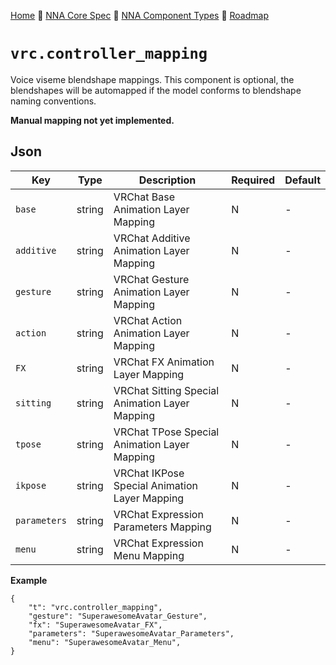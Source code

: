 [Home](../../readme.md) 🔶 [NNA Core Spec](../../nna_spec.md) 🔶 [NNA Component Types](../../nna_component_types.md) 🔶 [Roadmap](../../roadmap.md)

# `vrc.controller_mapping`
Voice viseme blendshape mappings.
This component is optional, the blendshapes will be automapped if the model conforms to blendshape naming conventions.

**Manual mapping not yet implemented.**

## Json
| Key | Type | Description | Required | Default |
| --- | --- | --- | --- | --- |
| `base` | string | VRChat Base Animation Layer Mapping | N | - |
| `additive` | string | VRChat Additive Animation Layer Mapping | N | - |
| `gesture` | string | VRChat Gesture Animation Layer Mapping | N | - |
| `action` | string | VRChat Action Animation Layer Mapping | N | - |
| `FX` | string | VRChat FX Animation Layer Mapping | N | - |
| `sitting` | string | VRChat Sitting Special Animation Layer Mapping | N | - |
| `tpose` | string | VRChat TPose Special Animation Layer Mapping | N | - |
| `ikpose` | string | VRChat IKPose Special Animation Layer Mapping | N | - |
| `parameters` | string | VRChat Expression Parameters Mapping | N | - |
| `menu` | string | VRChat Expression Menu Mapping | N | - |

**Example**
```
{
	"t": "vrc.controller_mapping",
	"gesture": "SuperawesomeAvatar_Gesture",
	"fx": "SuperawesomeAvatar_FX",
	"parameters": "SuperawesomeAvatar_Parameters",
	"menu": "SuperawesomeAvatar_Menu",
}
```

